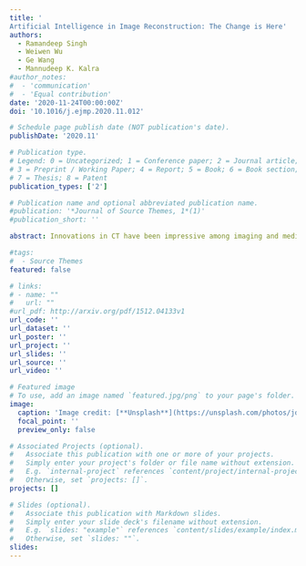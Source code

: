 ```yaml
---
title: '
Artificial Intelligence in Image Reconstruction: The Change is Here'
authors:
  - Ramandeep Singh
  - Weiwen Wu
  - Ge Wang
  - Mannudeep K. Kalra
#author_notes:
#  - 'communication'
#  - 'Equal contribution'
date: '2020-11-24T00:00:00Z'
doi: '10.1016/j.ejmp.2020.11.012'

# Schedule page publish date (NOT publication's date).
publishDate: '2020.11'

# Publication type.
# Legend: 0 = Uncategorized; 1 = Conference paper; 2 = Journal article;
# 3 = Preprint / Working Paper; 4 = Report; 5 = Book; 6 = Book section;
# 7 = Thesis; 8 = Patent
publication_types: ['2']

# Publication name and optional abbreviated publication name.
#publication: '*Journal of Source Themes, 1*(1)'
#publication_short: ''

abstract: Innovations in CT have been impressive among imaging and medical technologies in both the hardware and software domain. The range and speed of CT scanning improved from the introduction of multidetector-row CT scanners with wide-array detectors and faster gantry rotation speeds. To tackle concerns over rising radiation doses from its increasing use and to improve image quality, CT reconstruction techniques evolved from filtered back projection to commercial release of iterative reconstruction techniques, and recently, of deep learning (DL)-based image reconstruction. These newer reconstruction techniques enable improved or retained image quality versus filtered back projection at lower radiation doses. DL can aid in image reconstruction with training data without total reliance on the physical model of the imaging process, unique artifacts of PCD-CT due to charge sharing, K-escape, fluorescence x-ray emission, and pulse pileups can be handled in the data-driven fashion. With sufficiently reconstructed images, a well-designed network can be trained to upgrade image quality over a practical/clinical threshold or define new/killer applications. Besides, the much smaller detector pixel for PCD-CT can lead to huge computational costs with traditional model-based iterative reconstruction methods whereas deep networks can be much faster with training and validation. In this review, we present techniques, applications, uses, and limitations of deep learning-based image reconstruction methods in CT.

#tags:
#  - Source Themes
featured: false

# links:
# - name: ""
#   url: ""
#url_pdf: http://arxiv.org/pdf/1512.04133v1
url_code: ''
url_dataset: ''
url_poster: ''
url_project: ''
url_slides: ''
url_source: ''
url_video: ''

# Featured image
# To use, add an image named `featured.jpg/png` to your page's folder.
image:
  caption: 'Image credit: [**Unsplash**](https://unsplash.com/photos/jdD8gXaTZsc)'
  focal_point: ''
  preview_only: false

# Associated Projects (optional).
#   Associate this publication with one or more of your projects.
#   Simply enter your project's folder or file name without extension.
#   E.g. `internal-project` references `content/project/internal-project/index.md`.
#   Otherwise, set `projects: []`.
projects: []

# Slides (optional).
#   Associate this publication with Markdown slides.
#   Simply enter your slide deck's filename without extension.
#   E.g. `slides: "example"` references `content/slides/example/index.md`.
#   Otherwise, set `slides: ""`.
slides:
---
```

